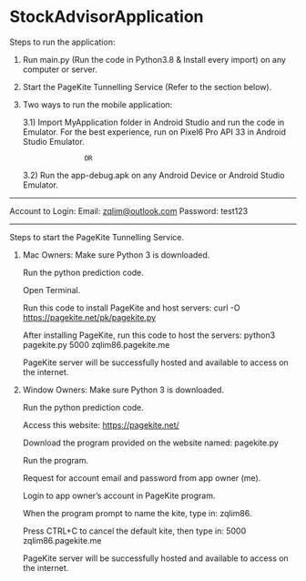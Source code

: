 # StockAdvisorApplication

Steps to run the application:
1) Run main.py (Run the code in Python3.8 & Install every import) on any computer or
   server.

2) Start the PageKite Tunnelling Service (Refer to the section below).

3) Two ways to run the mobile application:

	3.1) Import MyApplication folder in Android Studio and run the code in Emulator.
	     For the best experience, run on Pixel6 Pro API 33 in Android Studio Emulator.

					  OR

	3.2) Run the app-debug.apk on any Android Device or Android Studio Emulator.

------------------------------------------------------------------------------------------

Account to Login:
Email: zqlim@outlook.com
Password: test123

------------------------------------------------------------------------------------------

Steps to start the PageKite Tunnelling Service.
1) Mac Owners:
	Make sure Python 3 is downloaded.

	Run the python prediction code.

	Open Terminal.

	Run this code to install PageKite and host servers: 
		curl -O https://pagekite.net/pk/pagekite.py

	After installing PageKite, run this code to host the servers: 
		python3 pagekite.py 5000 zqlim86.pagekite.me

	PageKite server will be successfully hosted and available to access on the 
	internet.

2) Window Owners:
	Make sure Python 3 is downloaded.

	Run the python prediction code.

	Access this website: https://pagekite.net/

	Download the program provided on the website named: pagekite.py 

	Run the program.

	Request for account email and password from app owner (me).

	Login to app owner’s account in PageKite program.

	When the program prompt to name the kite, type in: zqlim86.

	Press CTRL+C to cancel the default kite, then type in: 
		5000 zqlim86.pagekite.me
	
	PageKite server will be successfully hosted and available to access on the 
	internet.

